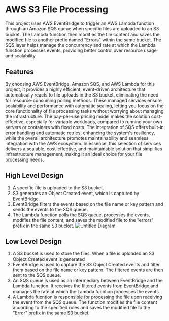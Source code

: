 # AWS S3 File Processing
This project uses AWS EventBridge to trigger an AWS Lambda function through an Amazon SQS queue when specific files are uploaded to an S3 bucket. The Lambda function then modifies the file content and saves the modified file to another prefix named "Errors" within the same bucket. The SQS layer helps manage the concurrency and rate at which the Lambda function processes events, providing better control over resource usage and scalability.
## Features
By choosing AWS EventBridge, Amazon SQS, and AWS Lambda for this project, it provides a highly efficient, event-driven architecture that automatically reacts to file uploads in the S3 bucket, eliminating the need for resource-consuming polling methods. These managed services ensure scalability and performance with automatic scaling, letting you focus on the core functionality of file processing tasks without worrying about managing the infrastructure. The pay-per-use pricing model makes the solution cost-effective, especially for variable workloads, compared to running your own servers or containers with fixed costs. The integration of SQS offers built-in error handling and automatic retries, enhancing the system's resiliency, while the overall architecture promotes maintainability and seamless integration with the AWS ecosystem. In essence, this selection of services delivers a scalable, cost-effective, and maintainable solution that simplifies infrastructure management, making it an ideal choice for your file processing needs.
## High Level Design
1. A specific file is uploaded to the S3 bucket.
2. S3 generates an Object Created event, which is captured by EventBridge.
3. EventBridge filters the events based on the file name or key pattern and sends the events to the SQS queue.
4. The Lambda function polls the SQS queue, processes the events, modifies the file content, and saves the modified file to the "errors" prefix in the same S3 bucket.
![Untitled Diagram](https://user-images.githubusercontent.com/101883275/230234952-d5c56284-fe86-4c5d-83f7-2dd07f1b8792.jpg)

## Low Level Design
1. A S3 bucket is used to store the files. When a file is uploaded an S3 Object Created event is generated
2. EventBridge is used to capture the S3 Object Created events and filter them based on the file name or key pattern. The filtered events are then sent to the SQS queue.
3. An SQS queue is used as an intermediary between EventBridge and the Lambda function. It receives the filtered events from EventBridge and manages the rate at which the Lambda fucntion processes the events.
4. A Lambda fucntion is responsible for processing the file upon receiving the event from the SQS queue. The function modifies the file content according to the specified rules and saves the modified file to the "Error" prefix in the same S3 bucket.
